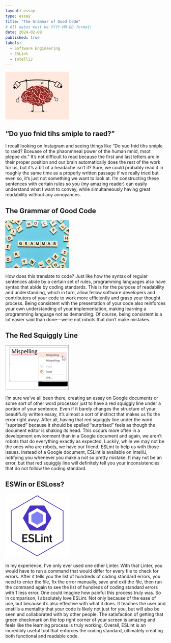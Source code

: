 ```yaml
---
layout: essay
type: essay
title: "The Grammar of Good Code"
# All dates must be YYYY-MM-DD format!
date: 2024-02-08
published: true
labels:
  - Software Engineering
  - ESLint
  - IntelliJ
---
```


<img width="200px" class="rounded float-start pe-4" src="../img/grammarofcodeimg1.png">

## “Do yuo fnid tihs smiple to raed?”

I recall looking on Instagram and seeing things like “Do yuo fnid tihs smiple to raed? Bceuase of the phaonmneal power of the human mnid, msot plepoe do.” It’s not difficult to read because the first and last letters are in their proper position and our brain automatically does the rest of the work for us, but it’s a bit of a headache isn’t it? Sure, we could probably read it in roughly the same time as a properly written passage if we really tried but even so, it’s just not something we want to look at. I’m constructing these sentences with certain rules so you (my amazing reader) can easily understand what I want to convey, while simultaneously having great readability without any annoyances.

## The Grammar of Good Code

<img width="200px" class="rounded float-start pe-4" src="../img/grammarofcodeimg2.jpeg">

How does this translate to code? Just like how the syntax of regular sentences abide by a certain set of rules, programming languages also have syntax that abide by coding standards. This is for the purpose of readability and understanding, which in turn, allow fellow software developers and contributors of your code to work more efficiently and grasp your thought process. Being consistent with the presentation of your code also reinforces your own understanding of your implementation, making learning a programming language not as demanding. Of course, being consistent is a lot easier said than done—we’re not robots that don’t make mistakes.

## The Red Squiggly Line

<img width="200px" class="rounded float-start pe-4" src="../img/gramamrofcodeimg3.png">

I’m sure we’ve all been there, creating an essay on Google documents or some sort of other word processor just to have a red squiggly line under a portion of your sentence. Even if it barely changes the structure of your beautifully written essay, it’s almost a sort of instinct that makes us fix the error right away. After all, having that red squiggly line under the word “suprised” because it should be spelled “surprised” feels as though the document editor is shaking its head. This occurs more often in a development environment than in a Google document and again, we aren’t robots that do everything exactly as expected. Luckily, while we may not be the ones who are robots, we have our friend, ESLint to help us with those issues. Instead of a Google document, ESLint is available on IntelliJ, notifying you whenever you make a not so pretty mistake. It may not be an error, but that red squiggly line will definitely tell you your inconsistencies that do not follow the coding standard.

## ESWin or ESLoss?

<img width="200px" class="rounded float-start pe-4" src="../img/grammarofcodeimg4.png">

In my experience, I’ve only ever used one other Linter. With that Linter, you would have to run a command that would differ for every file to check for errors. After it tells you the list of hundreds of coding standard errors, you need to enter the file, fix the error manually, save and exit the file, then run the command again to see the list of hundreds of coding standard errors with 1 less error. One could imagine how painful this process truly was. So in comparison, I absolutely love ESLint. Not only because of the ease of use, but because it’s also effective with what it does. It teaches the user and enstills a mentality that your code is likely not just for you, but will also be seen and collaborated with by other people. The satisfaction of getting that green checkmark on the top right corner of your screen is amazing and feels like the learning process is truly working. Overall, ESLint is an incredibly useful tool that enforces the coding standard, ultimately creating both functional and readable code.
